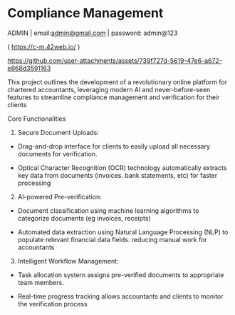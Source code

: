 ﻿# Compliance Management
ADMIN | email:admin@gmail.com | password: admin@123

 ( https://c-m.42web.io/ )

https://github.com/user-attachments/assets/739f727d-5619-47e6-a672-e868d3591163
 
This project outlines the development of a revolutionary online platform for chartered accountants, leveraging modern Al and never-before-seen features to streamline compliance management and verification for their clients

Core Functionalities

1. Secure Document Uploads:

- Drag-and-drop interface for clients to easily upload all necessary documents for verification.

- Optical Character Recognition (OCR) technology automatically extracts key data from documents (invoices. bank statements, etc) for faster processing

2. Al-powered Pre-verification:

- Document classification using machine learning algorithms to categorize documents (eg invoices, receipts)

- Automated data extraction using Natural Language Processing (NLP) to populate relevant financial data fields. reducing manual work for accountants

3. Intelligent Workflow Management:

- Task allocation systern assigns pre-verified documents to appropriate team members.

- Real-time progress tracking allows accountants and clients to monitor the verification process


